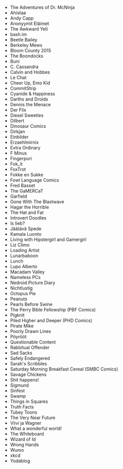 - The Adventures of Dr. McNinja
- Ahistaa
- Andy Capp
- Anonyymit Eläimet
- The Awkward Yeti
- bash.im
- Beetle Bailey
- Berkeley Mews
- Bloom County 2015
- The Boondocks
- Buni
- C. Cassandra
- Calvin and Hobbes
- Le Chat
- Cheer Up, Emo Kid
- CommitStrip
- Cyanide & Happiness
- Darths and Droids
- Dennis the Menace
- Der Flix
- Diesel Sweeties
- Dilbert
- Dinosaur Comics
- Dirkjan
- Einbilder
- Erzaehlmirnix
- Extra Ordinary
- F Minus
- Fingerpori
- Fok_it
- FoxTrot
- Fokke en Sukke
- Fowl Language Comics
- Fred Basset
- The GaMERCaT
- Garfield
- Gone With The Blastwave
- Hagar the Horrible
- The Hat and Fat
- Introvert Doodles
- Is lieb?
- Jäätävä Spede
- Kamala Luonto
- Living with Hipstergirl and Gamergirl
- Liz Climo
- Loading Artist
- Lunarbaboon
- Lunch
- Lupo Alberto
- Macadam Valley
- Nameless PCs
- Nedroid Picture Diary
- Nichtlustig
- Octopus Pie
- Peanuts
- Pearls Before Swine
- The Perry Bible Fellowship (PBF Comics)
- Pigknit
- Piled Higher and Deeper (PHD Comics)
- Pirate Mike
- Poorly Drawn Lines
- Pöyrööt
- Questionable Content
- Rabbitual Offender
- Sad Sacks
- Safely Endangered
- Sarah's Scribbles
- Saturday Morning Breakfast Cereal (SMBC Comics)
- Savage Chickens
- Shit happens!
- Sigmund
- Sinfest
- Swamp
- Things in Squares
- Truth Facts
- Tubey Toons
- The Very Near Future
- Viivi ja Wagner
- What a wonderful world!
- The Whiteboard
- Wizard of Id
- Wrong Hands
- Wumo
- xkcd
- Yodablog
